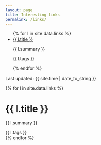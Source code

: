 ```yaml
---
layout: page
title: Interesting links
permalink: /links/
---
```


<ul>
  {% for l in site.data.links %}
    <li>
      <a href="{{ l.url }}">{{ l.title }}</a>
      <p>{{ l.summary }}</p>
      <p class="h6">{{ l.tags }}</p>
    </li>
  {% endfor %}
</ul>

Last updated: {{ site.time | date_to_string }}

{% for l in site.data.links %}
<div class="md-col-6 mb2">
  <div class="overflow-hidden bg-white border rounded">
    <div class="p2 white bg-blue">
      <h1 class="h3 m0">{{ l.title }}</h1>
    </div>
    <div class="p2">
      <p class="m0">{{ l.summary }}</p>
    </div>
    <div class="p2 bg-darken-1">
      <span class="bold inline-block px1 white bg-blue rounded">{{ l.tags }}</span>
    </div>
  </div>
</div>
{% endfor %}
